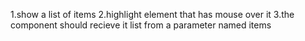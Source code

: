 1.show a list of items
2.highlight element that has mouse over it
3.the component should recieve it list from a parameter named items